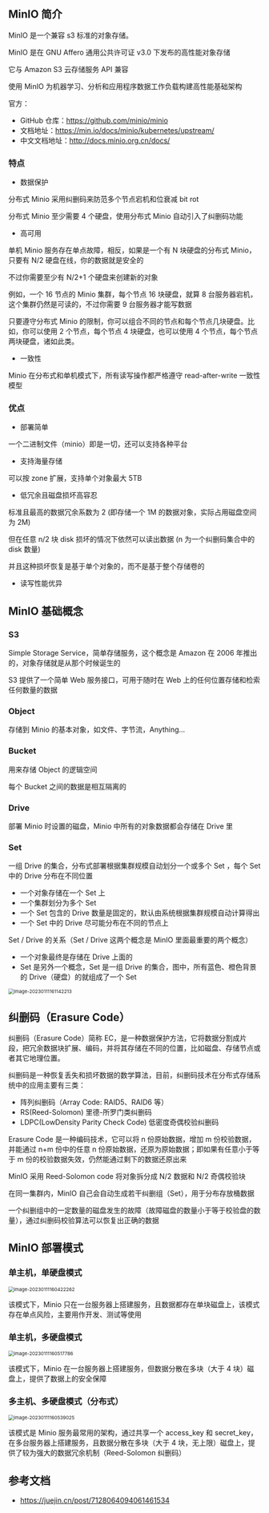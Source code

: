 ## MinIO 简介

MinIO 是一个兼容 s3 标准的对象存储。

MinIO 是在 GNU Affero 通用公共许可证 v3.0 下发布的高性能对象存储

它与 Amazon S3 云存储服务 API 兼容

使用 MinIO 为机器学习、分析和应用程序数据工作负载构建高性能基础架构

官方：

- GitHub 仓库：<https://github.com/minio/minio>
- 文档地址：<https://min.io/docs/minio/kubernetes/upstream/>
- 中文文档地址：<http://docs.minio.org.cn/docs/>

### 特点

- 数据保护

分布式 Minio 采用纠删码来防范多个节点宕机和位衰减 bit rot

分布式 Minio 至少需要 4 个硬盘，使用分布式 Minio 自动引入了纠删码功能

- 高可用

单机 Minio 服务存在单点故障，相反，如果是一个有 N 块硬盘的分布式 Minio，只要有 N/2 硬盘在线，你的数据就是安全的

不过你需要至少有 N/2+1 个硬盘来创建新的对象

例如，一个 16 节点的 Minio 集群，每个节点 16 块硬盘，就算 8 台服务器宕机，这个集群仍然是可读的，不过你需要 9 台服务器才能写数据

只要遵守分布式 Minio 的限制，你可以组合不同的节点和每个节点几块硬盘。比如，你可以使用 2 个节点，每个节点 4 块硬盘，也可以使用 4 个节点，每个节点两块硬盘，诸如此类。

- 一致性

Minio 在分布式和单机模式下，所有读写操作都严格遵守 read-after-write 一致性模型

### 优点

- 部署简单

一个二进制文件（minio）即是一切，还可以支持各种平台

- 支持海量存储

可以按 zone 扩展，支持单个对象最大 5TB

- 低冗余且磁盘损坏高容忍

标准且最高的数据冗余系数为 2 (即存储一个 1M 的数据对象，实际占用磁盘空间为 2M)

但在任意 n/2 块 disk 损坏的情况下依然可以读出数据 (n 为一个纠删码集合中的 disk 数量)

并且这种损坏恢复是基于单个对象的，而不是基于整个存储卷的

- 读写性能优异

## MinIO 基础概念

### S3

Simple Storage Service，简单存储服务，这个概念是 Amazon 在 2006 年推出的，对象存储就是从那个时候诞生的

S3 提供了一个简单 Web 服务接口，可用于随时在 Web 上的任何位置存储和检索任何数量的数据

### Object

存储到 Minio 的基本对象，如文件、字节流，Anything…

### Bucket

用来存储 Object 的逻辑空间

每个 Bucket 之间的数据是相互隔离的

### Drive

部署 Minio 时设置的磁盘，Minio 中所有的对象数据都会存储在 Drive 里

### Set

一组 Drive 的集合，分布式部署根据集群规模自动划分一个或多个 Set ，每个 Set 中的 Drive 分布在不同位置

- 一个对象存储在一个 Set 上
- 一个集群划分为多个 Set
- 一个 Set 包含的 Drive 数量是固定的，默认由系统根据集群规模自动计算得出
- 一个 Set 中的 Drive 尽可能分布在不同的节点上

Set / Drive 的关系（Set / Drive 这两个概念是 MinIO 里面最重要的两个概念）

- 一个对象最终是存储在 Drive 上面的
- Set 是另外一个概念，Set 是一组 Drive 的集合，图中，所有蓝色、橙色背景的 Drive（硬盘）的就组成了一个 Set

<img src=".assets/image-20230111161142213.png" alt="image-20230111161142213" style="zoom:67%;" />

## 纠删码（Erasure Code）

纠删码（Erasure Code）简称 EC，是一种数据保护方法，它将数据分割成片段，把冗余数据块扩展、编码，并将其存储在不同的位置，比如磁盘、存储节点或者其它地理位置。

纠删码是一种恢复丢失和损坏数据的数学算法，目前，纠删码技术在分布式存储系统中的应用主要有三类：

- 阵列纠删码（Array Code: RAID5、RAID6 等）
- RS(Reed-Solomon) 里德-所罗门类纠删码
- LDPC(LowDensity Parity Check Code) 低密度奇偶校验纠删码

Erasure Code 是一种编码技术，它可以将 n 份原始数据，增加 m 份校验数据，并能通过 n+m 份中的任意 n 份原始数据，还原为原始数据；即如果有任意小于等于 m 份的校验数据失效，仍然能通过剩下的数据还原出来

MinIO 采用 Reed-Solomon code 将对象拆分成 N/2 数据和 N/2 奇偶校验块

在同一集群内，MinIO 自己会自动生成若干纠删组（Set），用于分布存放桶数据

一个纠删组中的一定数量的磁盘发生的故障（故障磁盘的数量小于等于校验盘的数量），通过纠删码校验算法可以恢复出正确的数据

## MinIO 部署模式

### 单主机，单硬盘模式

<img src=".assets/image-20230111160422262.png" alt="image-20230111160422262" style="zoom: 67%;" />

该模式下，Minio 只在一台服务器上搭建服务，且数据都存在单块磁盘上，该模式存在单点风险，主要用作开发、测试等使用

### 单主机，多硬盘模式

<img src=".assets/image-20230111160517786.png" alt="image-20230111160517786" style="zoom:67%;" />

该模式下，Minio 在一台服务器上搭建服务，但数据分散在多块（大于 4 块）磁盘上，提供了数据上的安全保障

### 多主机、多硬盘模式（分布式）

<img src=".assets/image-20230111160539025.png" alt="image-20230111160539025" style="zoom:67%;" />

该模式是 Minio 服务最常用的架构，通过共享一个 access_key 和 secret_key，在多台服务器上搭建服务，且数据分散在多块（大于 4 块，无上限）磁盘上，提供了较为强大的数据冗余机制（Reed-Solomon 纠删码）

## 参考文档

- <https://juejin.cn/post/7128064094061461534>
